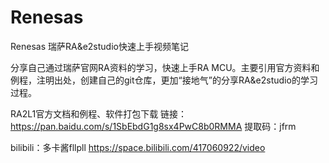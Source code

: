 # Renesas
Renesas
瑞萨RA&e2studio快速上手视频笔记 

分享自己通过瑞萨官网RA资料的学习，快速上手RA MCU。主要引用官方资料和例程，注明出处，创建自己的git仓库，更加“接地气”的分享RA&e2studio的学习过程。

RA2L1官方文档和例程、软件打包下载
链接：https://pan.baidu.com/s/1SbEbdG1g8sx4PwC8b0RMMA 
提取码：jfrm

bilibili：多卡酱fllpll
https://space.bilibili.com/417060922/video
